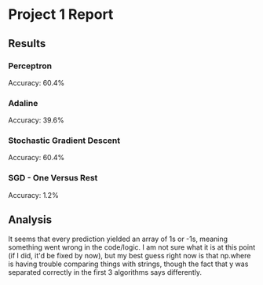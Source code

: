 Project 1 Report
================


Results
-----------
### Perceptron
Accuracy: 60.4%

### Adaline
Accuracy: 39.6%

### Stochastic Gradient Descent
Accuracy: 60.4%

### SGD - One Versus Rest
Accuracy: 1.2%

Analysis
-------------
It seems that every prediction yielded an array of 1s or -1s, meaning something went
wrong in the code/logic. I am not sure what it is at this point (if I did, it'd be fixed
by now), but my best guess right now is that np.where is having trouble comparing things
with strings, though the fact that y was separated correctly in the first 3 algorithms
says differently. 
